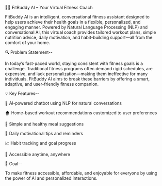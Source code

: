 🏋️‍♂️ FitBuddy AI – Your Virtual Fitness Coach


FitBuddy AI is an intelligent, conversational fitness assistant designed to help users achieve their health goals in a flexible, personalized, and engaging manner. Powered by Natural Language Processing (NLP) and conversational AI, this virtual coach provides tailored workout plans, simple nutrition advice, daily motivation, and habit-building support—all from the comfort of your home.

🔍 Problem Statement--

In today’s fast-paced world, staying consistent with fitness goals is a challenge. Traditional fitness programs often demand rigid schedules, are expensive, and lack personalization—making them ineffective for many individuals. FitBuddy AI aims to break these barriers by offering a smart, adaptive, and user-friendly fitness companion.

💡 Key Features--

🤖 AI-powered chatbot using NLP for natural conversations

🏠 Home-based workout recommendations customized to user preferences

🥗 Simple and healthy meal suggestions

🔔 Daily motivational tips and reminders

📈 Habit tracking and goal progress

📱 Accessible anytime, anywhere

🎯 Goal--

To make fitness accessible, affordable, and enjoyable for everyone by using the power of AI and personalized interactions.

